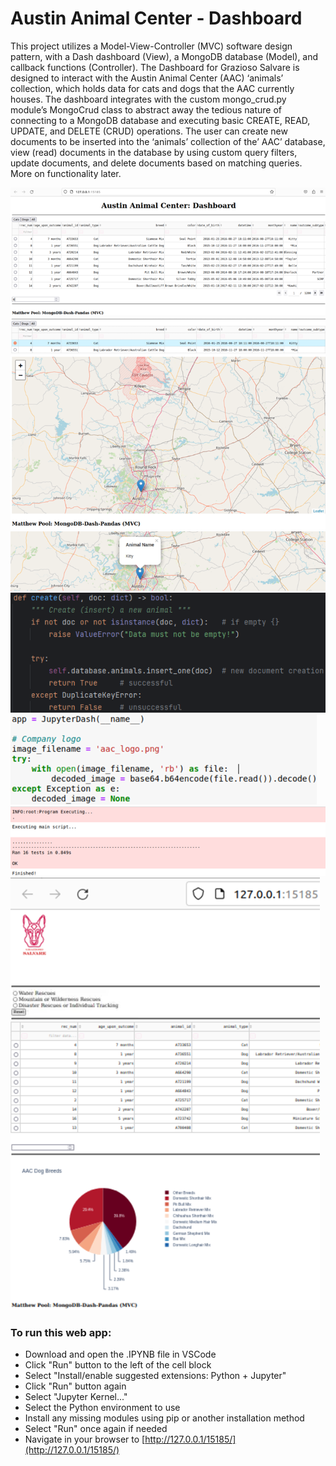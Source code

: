 # Austin Animal Center - Dashboard<br>

This project utilizes a Model-View-Controller (MVC) software design pattern, with a Dash dashboard (View), a MongoDB database (Model), and callback functions (Controller). The Dashboard for Grazioso Salvare is designed to interact with the Austin Animal Center (AAC) ‘animals’ collection, which holds data for cats and dogs that the AAC currently houses. The dashboard integrates with the custom mongo_crud.py module’s MongoCrud class to abstract away the tedious nature of connecting to a MongoDB database and executing basic CREATE, READ, UPDATE, and DELETE (CRUD) operations. The user can create new documents to be inserted into the ‘animals’ collection of the’ AAC’ database,  view (read) documents in the database by using custom query filters, update documents, and delete documents based on matching queries. More on functionality later.

![pic](images/Picture1.png)
![pic](images/Picture2.png)
![pic](images/Picture3.png)
![pic](images/Picture4.png)
![pic](images/Picture5.png)
![pic](images/Picture6.png)
![pic](images/Picture7.png)
![pic](images/Picture8.png)

### To run this web app:
* Download and open the .IPYNB file in VSCode
* Click "Run" button to the left of the cell block
* Select "Install/enable suggested extensions: Python + Jupyter"
* Click "Run" button again
* Select "Jupyter Kernel..."
* Select the Python environment to use
* Install any missing modules using pip or another installation method
* Select "Run" once again if needed
* Navigate in your browser to [http://127.0.0.1/15185/](http://127.0.0.1/15185/)
